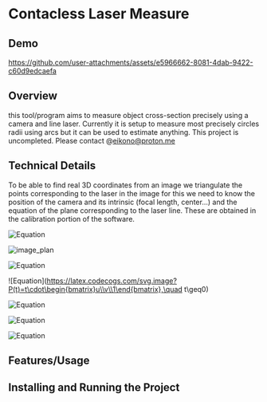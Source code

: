 # Contacless Laser Measure

## Demo
https://github.com/user-attachments/assets/e5966662-8081-4dab-9422-c60d9edcaefa

## Overview
this tool/program aims to measure object cross-section precisely using a camera and line laser. Currently it is setup to measure most precisely circles radii using arcs but it can be used to estimate anything. This project is uncompleted. Please contact @eikono@proton.me

## Technical Details
To be able to find real 3D coordinates from an image we triangulate the points corresponding to the laser in the image for this we need to know the position of the camera and its intrinsic (focal length, center...) and the equation of the plane corresponding to the laser line. These are obtained in the calibration portion of the software.

![Equation](https://latex.codecogs.com/svg.image?K=%5Cbegin%7Bbmatrix%7Df_x%26s%26c_x%5C%5C0%26f_y%26c_y%5C%5C0%260%261%5Cend%7Bbmatrix%7D)

![image_plan](https://latex.codecogs.com/svg.image?I=%5Cbegin%7Bbmatrix%7DI%280%2C0%29%26I%281%2C0%29%26%5Chdots%26I%28W-1%2C0%29%5C%5CI%280%2C1%29%26I%281%2C1%29%26%5Chdots%26I%28W-1%2C1%29%5C%5C%5Cvdots%26%5Cvdots%26%5Cddots%26%5Cvdots%5C%5CI%280%2CH-1%29%26I%281%2CH-1%29%26%5Chdots%26I%28W-1%2CH-1%29%5Cend%7Bbmatrix%7D)

![Equation](https://latex.codecogs.com/svg.image?%5Cbegin%7Bbmatrix%7Dx%5C%5Cy%5C%5C1%5Cend%7Bbmatrix%7D=%5Cbegin%7Bbmatrix%7D%5Cfrac%7Bu-c_x%7D%7Bf_x%7D%5C%5C%5Cfrac%7Bv-c_y%7D%7Bf_y%7D%5C%5C1%5Cend%7Bbmatrix%7D)

![Equation](https://latex.codecogs.com/svg.image?P(t)=t\cdot\begin{bmatrix}u\\v\\1\end{bmatrix},\quad t\geq0)

![Equation](https://latex.codecogs.com/svg.image?Ax+By+Cz+D=0)

![Equation](https://latex.codecogs.com/svg.image?A(ut)+B(vt)+C(t)+D=0)

![Equation](https://latex.codecogs.com/svg.image?t=-\frac{D}{Au+Bv+C})


## Features/Usage


## Installing and Running the Project


